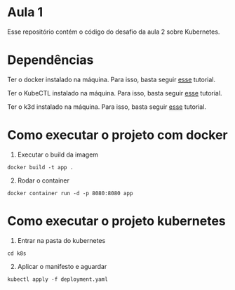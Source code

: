 # Aula 1
Esse repositório contém o código do desafio da aula 2 sobre Kubernetes.

# Dependências
Ter o docker instalado na máquina. Para isso, basta seguir [esse](https://docs.docker.com/engine/install/) tutorial.

Ter o KubeCTL instalado na máquina. Para isso, basta seguir [esse](https://kubernetes.io/docs/tasks/tools/install-kubectl-linux/) tutorial.

Ter o k3d instalado na máquina. Para isso, basta seguir [esse](https://k3d.io/v5.4.4/) tutorial.

# Como executar o projeto com docker
1. Executar o build da imagem
```
docker build -t app .
```

2. Rodar o container
```
docker container run -d -p 8080:8080 app
```

# Como executar o projeto kubernetes
1. Entrar na pasta do kubernetes
```
cd k8s
```

2. Aplicar o manifesto e aguardar
```
kubectl apply -f deployment.yaml
```